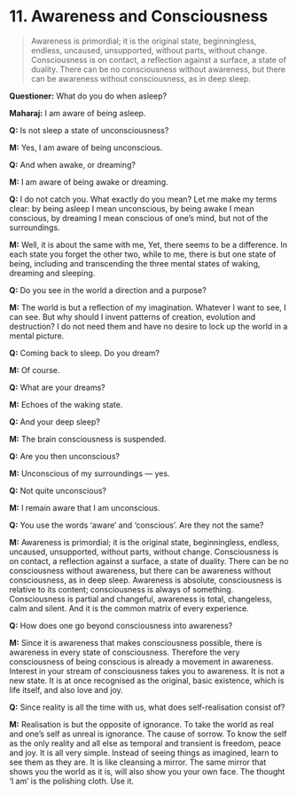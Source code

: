 # 11. Awareness and Consciousness

>Awareness is primordial; it is the original state, beginningless, endless, uncaused, unsupported, without parts, without change. Consciousness is on contact, a reflection against a surface, a state of duality. There can be no consciousness without awareness, but there can be awareness without consciousness, as in deep sleep. 

**Questioner:** What do you do when asleep?

**Maharaj:** I am aware of being asleep.

**Q:** Is not sleep a state of unconsciousness?

**M:** Yes, I am aware of being unconscious.

**Q:** And when awake, or dreaming?

**M:** I am aware of being awake or dreaming.

**Q:** I do not catch you. What exactly do you mean? Let me make my terms clear: by being asleep I mean unconscious, by being awake I mean conscious, by dreaming I mean conscious of one’s mind, but not of the surroundings.

**M:** Well, it is about the same with me, Yet, there seems to be a difference. In each state you forget the other two, while to me, there is but one state of being, including and transcending the three mental states of waking, dreaming and sleeping.

**Q:** Do you see in the world a direction and a purpose?

**M:** The world is but a reflection of my imagination. Whatever I want to see, I can see. But why should I invent patterns of creation, evolution and destruction? I do not need them and have no desire to lock up the world in a mental picture.

**Q:** Coming back to sleep. Do you dream?

**M:** Of course.

**Q:** What are your dreams?

**M:** Echoes of the waking state.

**Q:** And your deep sleep?

**M:** The brain consciousness is suspended.

**Q:** Are you then unconscious?

**M:** Unconscious of my surroundings — yes.

**Q:** Not quite unconscious?

**M:** I remain aware that I am unconscious.

**Q:** You use the words ‘aware’ and ‘conscious’. Are they not the same?

**M:** Awareness is primordial; it is the original state, beginningless, endless, uncaused, unsupported, without parts, without change. Consciousness is on contact, a reflection against a surface, a state of duality. There can be no consciousness without awareness, but there can be awareness without consciousness, as in deep sleep. Awareness is absolute, consciousness is relative to its content; consciousness is always of something. Consciousness is partial and changeful, awareness is total, changeless, calm and silent. And it is the common matrix of every experience.

**Q:** How does one go beyond consciousness into awareness?

**M:** Since it is awareness that makes consciousness possible, there is awareness in every state of consciousness. Therefore the very consciousness of being conscious is already a movement in awareness. Interest in your stream of consciousness takes you to awareness. It is not a new state. It is at once recognised as the original, basic existence, which is life itself, and also love and joy.

**Q:** Since reality is all the time with us, what does self-realisation consist of?

**M:** Realisation is but the opposite of ignorance. To take the world as real and one’s self as unreal is ignorance. The cause of sorrow. To know the self as the only reality and all else as temporal and transient is freedom, peace and joy. It is all very simple. Instead of seeing things as imagined, learn to see them as they are. It is like cleansing a mirror. The same mirror that shows you the world as it is, will also show you your own face. The thought ‘I am’ is the polishing cloth. Use it.